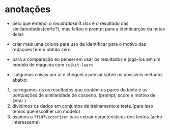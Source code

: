 # **anotações**

* pelo que entendi o *resultadosinit.xlsx* é o resultado das similariedades(certo?), mas faltou o prompt para a identicarção da notas delas

* criar mais uma coluna para uso de identificar para o motivo das redações terem obtido zero

* para a comparação eu pensei em usar os resultados e joga-los em um modelo de maquina com `scikit-learn `
* li algumas coisas por ai e cheguei a pensar sobre os possiveis metados abaixo:

1. carregamos os os resultados que contém os pares de texto e as pontuações de similaridade de cosseno. (prompt, score e motivo de zerar )
2. dividimos os dados em conjuntos de treinamento e teste.(para isso temos que escolher um modelo)
3. usamos o `TfidfVectorizer` para extrair características dos textos.(acho interessente)


